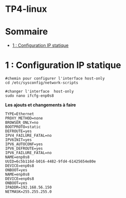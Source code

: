 # TP4-linux 

# Sommaire

- [1 : Configuration IP statique](#1-:-Configuration-IP-statique)

# 1 : Configuration IP statique

```
#chemin pour configurer l'interface host-only
cd /etc/sysconfig/network-scripts

#changer l'interface  host-only
sudo nano ifcfg-enp0s8
```

**Les ajouts et changements à faire**

``` 
TYPE=Ethernet
PROXY_METHOD=none
BROWSER_ONLY=no
BOOTPROTO=static
DEFROUTE=yes
IPV4_FAILURE_FATAL=no
IPV6INIT=yes
IPV6_AUTOCONF=yes
IPV6_DEFROUTE=yes
IPV6_FAILURE_FATAL=no
NAME=enp0s8
UUID=6c5b116d-b016-4482-9fd4-61425654e80e
DEVICE=enp0s8
ONBOOT=yes
NAME=enp0s8
DEVICE=enp0s8
ONBOOT=yes
IPADDR=192.168.56.150
NETMASK=255.255.255.0

```

